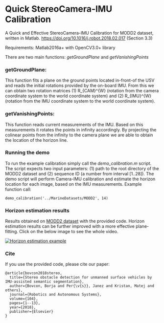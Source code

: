 # Quick StereoCamera-IMU Calibration
A Quick and Effective StereoCamera-IMU Calibration for MODD2 dataset, written in Matlab.
https://doi.org/10.1016/j.robot.2018.02.017 (Section 3.3)

Requirements: Matlab2016a+ with OpenCV3.0+ library

There are two main functions: <i>getGroundPlane</i> and <i>getVanishingPoints</i>

### getGroundPlane:
This function fits a plane on the ground points located in-front-of the USV and reads the initial rotations provided by the on-board IMU. From this we can obtain two rotation matrices (1) R_{CAM}^{W} (rotation from the camera coordinate system to the world coordinate system) and (2) R_{IMU}^{W} (rotation from the IMU coordinate system to the world coordinate system).

### getVanishingPoints:
This function reads current measurements of the IMU. Based on this measurements it rotates the points in infinity accordingly. By projecting the colinear points from the infinity to the camera plane we are able to obtain the location of the horizon line.

### Running the demo
To run the example calibration simply call the <i>demo_calibration.m</i> script. The script expects two input parameters: (1) path to the root directory of the MODD2 dataset and (2) sequence ID (a number from interval [1..28]). The demo script will perform Camera-IMU calibration and estimate the horizon location for each image, based on the IMU measurements. Example function call:
```
demo_calibration('../MarineDatasets/MODD2', 14)
```

### Horizon estimation results
Results obtained on <a href="https://github.com/bborja/modd">MODD2 dataset</a> with the provided code. Horizon estimation results can be further improved with a more effective plane-fitting. Click on the below image to see the whole video.

[![Horizon estimation example](horizon_estimation_example.gif)](http://www.youtube.com/watch?v=YbiXGpxz0hY "A Quick and Effective Camera-IMU Calibration (Results)")


### Cite
If you use the provided code, please cite our paper:
```
@article{bovcon2018stereo,
  title={Stereo obstacle detection for unmanned surface vehicles by IMU-assisted semantic segmentation},
  author={Bovcon, Borja and Per{\v{s}}, Janez and Kristan, Matej and others},
  journal={Robotics and Autonomous Systems},
  volume={104},
  pages={1--13},
  year={2018},
  publisher={Elsevier}
}
```
